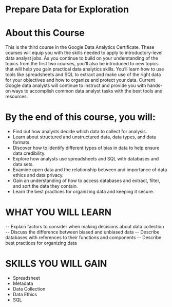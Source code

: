 # Prepare Data for Exploration

# About this Course
This is the third course in the Google Data Analytics Certificate. These courses will equip you with the skills needed to apply to introductory-level data analyst jobs. As you continue to build on your understanding of the topics from the first two courses, you’ll also be introduced to new topics that will help you gain practical data analytics skills. You’ll learn how to use tools like spreadsheets and SQL to extract and make use of the right data for your objectives and how to organize and protect your data. Current Google data analysts will continue to instruct and provide you with hands-on ways to accomplish common data analyst tasks with the best tools and resources.

# By the end of this course, you will:
* Find out how analysts decide which data to collect for analysis.
* Learn about structured and unstructured data, data types, and data formats.
* Discover how to identify different types of bias in data to help ensure data credibility. 
* Explore how analysts use spreadsheets and SQL with databases and data sets.
* Examine open data and the relationship between and importance of data ethics and data privacy.
* Gain an understanding of how to access databases and extract, filter, and sort the data they contain.
* Learn the best practices for organizing data and keeping it secure.

# WHAT YOU WILL LEARN
-- Explain factors to consider when making decisions about data collection
-- Discuss the difference between biased and unbiased data
-- Describe databases with references to their functions and components
-- Describe best practices for organizing data

# SKILLS YOU WILL GAIN
* Spreadsheet
* Metadata
* Data Collection
* Data Ethics
* SQL
